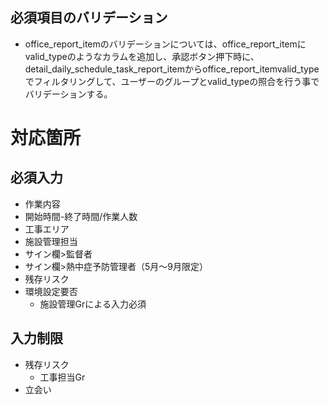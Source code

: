 ## 必須項目のバリデーション
- office_report_itemのバリデーションについては、office_report_itemにvalid_typeのようなカラムを追加し、承認ボタン押下時に、detail_daily_schedule_task_report_itemからoffice_report_itemvalid_typeでフィルタリングして、ユーザーのグループとvalid_typeの照合を行う事でバリデーションする。

# 対応箇所
## 必須入力
- 作業内容
- 開始時間-終了時間/作業人数
- 工事エリア
- 施設管理担当
- サイン欄>監督者
- サイン欄>熱中症予防管理者（5月〜9月限定）
- 残存リスク
- 環境設定要否
	- 施設管理Grによる入力必須
## 入力制限
- 残存リスク
	- 工事担当Gr
- 立会い